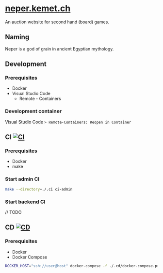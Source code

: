 # [neper.kemet.ch](https://neper.kemet.ch)

An auction website for second hand (board) games.

## Naming

Neper is a god of grain in ancient Egyptian mythology.

## Development

### Prerequisites

* Docker
* Visual Studio Code
  * Remote - Containers

### Development container

Visual Studio Code `> Remote-Containers: Reopen in Container`

## CI [![CI](https://github.com/Level8Broccoli/neper.kemet.ch/actions/workflows/ci.yml/badge.svg)](https://github.com/Level8Broccoli/neper.kemet.ch/actions/workflows/ci.yml)

### Prerequisites

* Docker
* make

### Start admin CI

```sh
make --directory=./.ci ci-admin
```

### Start backend CI

// TODO

## CD [![CD](https://github.com/Level8Broccoli/neper.kemet.ch/actions/workflows/cd.yml/badge.svg)](https://github.com/Level8Broccoli/neper.kemet.ch/actions/workflows/cd.yml)

### Prerequisites

* Docker
* Docker Compose

```sh
DOCKER_HOST="ssh://user@host" docker-compose -f ./.cd/docker-compose.prod.yml up -d --build
```
